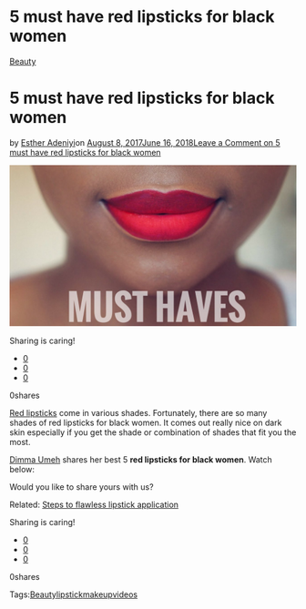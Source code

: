 # 5 must have red lipsticks for black women

[Beauty](https://estheradeniyi.com/category/beauty/)
# 5 must have red lipsticks for black women

by [Esther Adeniyi](https://estheradeniyi.com/author/esther-adeniyi/)on [August 8, 2017June 16, 2018](https://estheradeniyi.com/5-must-have-red-lipsticks-for-black/)[Leave a Comment on 5 must have red lipsticks for black women](https://estheradeniyi.com/5-must-have-red-lipsticks-for-black/#respond)

![red lipsticks for black women](images\red-lipsticks-for-black-women.jpg)

Sharing is caring!

- [0](https://www.facebook.com/sharer/sharer.php?u=https%3A%2F%2Festheradeniyi.com%2F5-must-have-red-lipsticks-for-black%2F&amp;t=5%20must%20have%20red%20lipsticks%20for%20black%20women)
- [0](https://twitter.com/intent/tweet?text=5%20must%20have%20red%20lipsticks%20for%20black%20women&amp;url=https%3A%2F%2Festheradeniyi.com%2F5-must-have-red-lipsticks-for-black%2F)
- [0](#)

0shares

[Red lipsticks](https://www.makeupgeek.com/content/best-of/my-top-5-red-lipsticks/) come in various shades. Fortunately, there are so many shades of red lipsticks for black women. It comes out really nice on dark skin especially if you get the shade or combination of shades that fit you the most.

[Dimma Umeh](https://www.estheradeniyi.com/the-only-makeup-brushes-you-need-as) shares her best 5 **red lipsticks for black women**. Watch below:

Would you like to share yours with us?

Related: [Steps to flawless lipstick application](https://estheradeniyi.com/flawless-lipstick-application/)

Sharing is caring!

- [0](https://www.facebook.com/sharer/sharer.php?u=https%3A%2F%2Festheradeniyi.com%2F5-must-have-red-lipsticks-for-black%2F&amp;t=5%20must%20have%20red%20lipsticks%20for%20black%20women)
- [0](https://twitter.com/intent/tweet?text=5%20must%20have%20red%20lipsticks%20for%20black%20women&amp;url=https%3A%2F%2Festheradeniyi.com%2F5-must-have-red-lipsticks-for-black%2F)
- [0](#)

0shares

Tags:[Beauty](https://estheradeniyi.com/tag/beauty/)[lipstick](https://estheradeniyi.com/tag/lipstick/)[makeup](https://estheradeniyi.com/tag/makeup/)[videos](https://estheradeniyi.com/tag/videos/)